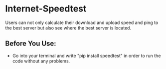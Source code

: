 # Internet-Speedtest
Users can not only calculate their download and upload speed and ping to the best server but also see where the best server is located.
## Before You Use:
- Go into your terminal and write "pip install speedtest" in order to run the code without any problems.
